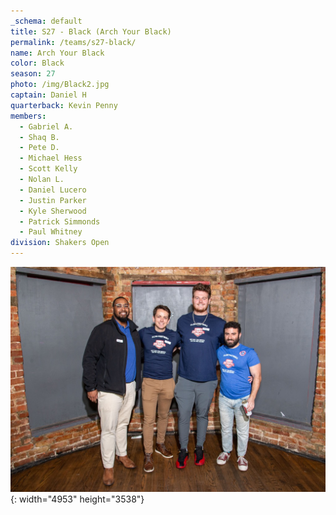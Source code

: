 ```yaml
---
_schema: default
title: S27 - Black (Arch Your Black)
permalink: /teams/s27-black/
name: Arch Your Black
color: Black
season: 27
photo: /img/Black2.jpg
captain: Daniel H
quarterback: Kevin Penny
members:
  - Gabriel A.
  - Shaq B.
  - Pete D.
  - Michael Hess
  - Scott Kelly
  - Nolan L.
  - Daniel Lucero
  - Justin Parker
  - Kyle Sherwood
  - Patrick Simmonds
  - Paul Whitney
division: Shakers Open
---
```

![](/img/da2-7066.jpg){: width="4953" height="3538"}